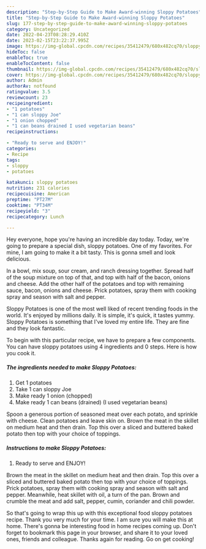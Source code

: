 ```yaml
---
description: "Step-by-Step Guide to Make Award-winning Sloppy Potatoes"
title: "Step-by-Step Guide to Make Award-winning Sloppy Potatoes"
slug: 177-step-by-step-guide-to-make-award-winning-sloppy-potatoes
category: Uncategorized
date: 2022-04-23T08:28:29.410Z
date: 2023-02-15T23:22:37.995Z
image: https://img-global.cpcdn.com/recipes/35412479/680x482cq70/sloppy-potatoes-recipe-main-photo.jpg
hideToc: false
enableToc: true
enableTocContent: false
thumbnail: https://img-global.cpcdn.com/recipes/35412479/680x482cq70/sloppy-potatoes-recipe-main-photo.jpg
cover: https://img-global.cpcdn.com/recipes/35412479/680x482cq70/sloppy-potatoes-recipe-main-photo.jpg
author: Admin
authorAv: notfound
ratingvalue: 3.5
reviewcount: 23
recipeingredient:
- "1 potatoes"
- "1 can sloppy Joe"
- "1 onion chopped"
- "1 can beans drained I used vegetarian beans"
recipeinstructions:

- "Ready to serve and ENJOY!"
categories:
- Recipe
tags:
- sloppy
- potatoes

katakunci: sloppy potatoes 
nutrition: 231 calories
recipecuisine: American
preptime: "PT27M"
cooktime: "PT34M"
recipeyield: "3"
recipecategory: Lunch

---
```



Hey everyone, hope you're having an incredible day today. Today, we're going to prepare a special dish, sloppy potatoes. One of my favorites. For mine, I am going to make it a bit tasty. This is gonna smell and look delicious.

In a bowl, mix soup, sour cream, and ranch dressing together. Spread half of the soup mixture on top of that, and top with half of the bacon, onions and cheese. Add the other half of the potatoes and top with remaining sauce, bacon, onions and cheese. Prick potatoes, spray them with cooking spray and season with salt and pepper.

Sloppy Potatoes is one of the most well liked of recent trending foods in the world. It's enjoyed by millions daily. It is simple, it's quick, it tastes yummy. Sloppy Potatoes is something that I've loved my entire life. They are fine and they look fantastic.


To begin with this particular recipe, we have to prepare a few components. You can have sloppy potatoes using 4 ingredients and 0 steps. Here is how you cook it.

<!--inarticleads1-->

##### The ingredients needed to make Sloppy Potatoes:

1. Get 1 potatoes
1. Take 1 can sloppy Joe
1. Make ready 1 onion (chopped)
1. Make ready 1 can beans (drained) (I used vegetarian beans)


Spoon a generous portion of seasoned meat over each potato, and sprinkle with cheese. Clean potatoes and leave skin on. Brown the meat in the skillet on medium heat and then drain. Top this over a sliced and buttered baked potato then top with your choice of toppings. 

<!--inarticleads2-->

##### Instructions to make Sloppy Potatoes:


1. Ready to serve and ENJOY!

Brown the meat in the skillet on medium heat and then drain. Top this over a sliced and buttered baked potato then top with your choice of toppings. Prick potatoes, spray them with cooking spray and season with salt and pepper. Meanwhile, heat skillet with oil, a turn of the pan. Brown and crumble the meat and add salt, pepper, cumin, coriander and chili powder. 

So that's going to wrap this up with this exceptional food sloppy potatoes recipe. Thank you very much for your time. I am sure you will make this at home. There's gonna be interesting food in home recipes coming up. Don't forget to bookmark this page in your browser, and share it to your loved ones, friends and colleague. Thanks again for reading. Go on get cooking!
